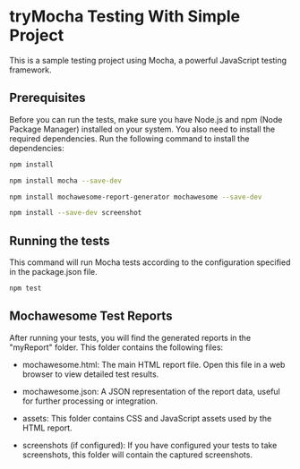 # tryMocha Testing With Simple Project

This is a sample testing project using Mocha, a powerful JavaScript testing framework.

## Prerequisites

Before you can run the tests, make sure you have Node.js and npm (Node Package Manager) installed on your system. You also need to install the required dependencies. Run the following command to install the dependencies:

```bash
npm install

npm install mocha --save-dev

npm install mochawesome-report-generator mochawesome --save-dev

npm install --save-dev screenshot
```

## Running the tests

This command will run Mocha tests according to the configuration specified in the package.json file.

```bash
npm test
```

## Mochawesome Test Reports

After running your tests, you will find the generated reports in the "myReport" folder. This folder contains the following files:

- mochawesome.html: The main HTML report file. Open this file in a web browser to view detailed test results.

- mochawesome.json: A JSON representation of the report data, useful for further processing or integration.

- assets: This folder contains CSS and JavaScript assets used by the HTML report.

- screenshots (if configured): If you have configured your tests to take screenshots, this folder will contain the captured screenshots.

